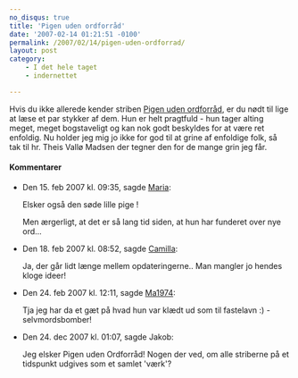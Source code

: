```yaml
---
no_disqus: true
title: 'Pigen uden ordforråd'
date: '2007-02-14 01:21:51 -0100'
permalink: /2007/02/14/pigen-uden-ordforrad/
layout: post
category:
    - I det hele taget
    - indernettet

---
```

Hvis du ikke allerede kender striben [Pigen uden ordforråd](http://pigenudenordforraad.dk/), er du nødt til lige at læse et par stykker af dem. Hun er helt pragtfuld - hun tager alting meget, meget bogstaveligt og kan nok godt beskyldes for at være ret enfoldig. Nu holder jeg mig jo ikke for god til at grine af enfoldige folk, så tak til hr. Theis Vallø Madsen der tegner den for de mange grin jeg får.
<div class="vintage-comments">
<h4>Kommentarer </h4>
<ul class="vintage-comments-list"><li>
<p class="comment-meta">Den <time datetime="2007-02-15T21:35:53+01:00">15. feb 2007 kl.  09:35</time>, sagde <a href="http://www.fragmenterafliv.blogspot.com">Maria</a>:</p>
<p>Elsker også den søde lille pige !</p>
<p>Men ærgerligt, at det er så lang tid siden, at hun har funderet over nye ord...</p>
</li>
<li>
<p class="comment-meta">Den <time datetime="2007-02-18T20:52:57+01:00">18. feb 2007 kl.  08:52</time>, sagde <a href="https://xoc.dk">Camilla</a>:</p>
<p>Ja, der går lidt længe mellem opdateringerne.. Man mangler jo hendes kloge ideer!</p>
</li>
<li>
<p class="comment-meta">Den <time datetime="2007-02-24T00:11:05+01:00">24. feb 2007 kl.  12:11</time>, sagde <a href="http://www.flickr.com/photos/ma1974/">Ma1974</a>:</p>
<p>Tja jeg har da et gæt på hvad hun var klædt ud som til fastelavn :) - selvmordsbomber!</p>
</li>
<li>
<p class="comment-meta">Den <time datetime="2007-12-24T13:07:12+01:00">24. dec 2007 kl.  01:07</time>, sagde Jakob:</p>
<p>Jeg elsker Pigen uden Ordforråd! Nogen der ved, om alle striberne på et tidspunkt udgives som et samlet 'værk'?</p>
</li>
</ul>
</div>
